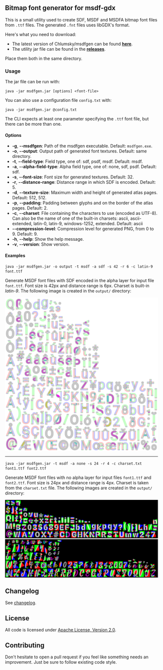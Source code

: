 ## Bitmap font generator for msdf-gdx
This is a small utility used to create SDF, MSDF and MSDFA bitmap font files from `.ttf` files.
The generated `.fnt` files uses libGDX's format. 

Here's what you need to download:
- The latest version of Chlumsky/msdfgen can be found **[here][msdfgen]**.
- The utility jar file can be found in the **[releases][releases]**.

Place them both in the same directory.

### Usage
The jar file can be run with:
```text
java -jar msdfgen.jar [options] <font-file>
```
You can also use a configuration file `config.txt` with:
```text
java -jar msdfgen.jar @config.txt 
```
The CLI expects at least one parameter specifying the `.ttf` font file, 
but there can be more than one.

#### Options
- **-g**, **--msdfgen**: Path of the msdfgen executable. Default: `msdfgen.exe`.
- **-o**, **--output**: Output path of generated font textures. Default: same directory.
- **-t**, **--field-type**: Field type, one of: sdf, psdf, msdf. Default: msdf.
- **-a**, **--alpha-field-type**: Alpha field type, one of: none, sdf, psdf. Default: sdf.
- **-s**, **--font-size**: Font size for generated textures. Default: 32.
- **-r**, **--distance-range**: Distance range in which SDF is encoded. Default: 5.
- **-d**, **--texture-size**: Maximum width and height of generated atlas pages. Default: 512, 512.
- **-p**, **--padding**: Padding between glyphs and on the border of the atlas pages. Default: 2.
- **-c**, **--charset**: File containing the characters to use (encoded as UTF-8). Can also be
the name of one of the built-in charsets: ascii, ascii-extended, latin-0, latin-9, windows-1252,
extended. Default: ascii
- **--compression-level**: Compression level for generated PNG, from 0 to 9. Default: 9.
- **-h**, **--help**: Show the help message.
- **-v**, **--version**: Show version.

#### Examples
```
java -jar msdfgen.jar -o output -t msdf -a sdf -s 42 -r 6 -c latin-9 font.ttf
```
Generate MSDF font files with SDF encoded in the alpha layer for input file `font.ttf`.
Font size is 42px and distance range is 6px. Charset is built-in *latin-9*.
The following image is created in the `output/` directory:

<img src="examples/roboto-msdfa.png" alt="MSDFA texture atlas"/><br>

---

```
java -jar msdfgen.jar -t msdf -a none -s 24 -r 4 -c charset.txt font1.ttf font2.ttf
```
Generate MSDF font files with no alpha layer for input files `font1.ttf` and `font2.ttf`.
Font size is 24px and distance range is 4px. Charset is taken from the `charset.txt` file.
The following images are created in the `output/` directory:

<img src="examples/roboto-bold-msdf.png" alt="MSDF texture atlas"/>  <img src="examples/satisfy-msdf.png" alt="MSDF texture atlas"/>

## Changelog
See [changelog](CHANGELOG.md).

## License
All code is licensed under [Apache License, Version 2.0](LICENSE).

## Contributing
Don't hesitate to open a pull request if you feel like something needs an improvement.
Just be sure to follow existing code style.

[msdfgen]: https://github.com/Chlumsky/msdfgen/releases
[releases]: https://github.com/maltaisn/msdf-gdx-gen/releases
